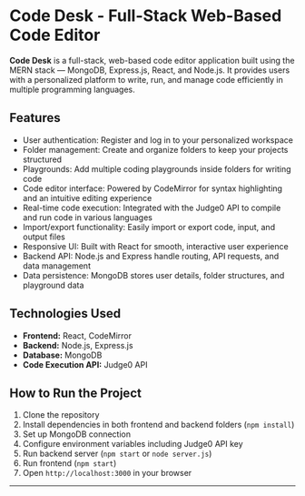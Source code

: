 # Code Desk - Full-Stack Web-Based Code Editor

**Code Desk** is a full-stack, web-based code editor application built using the MERN stack — MongoDB, Express.js, React, and Node.js. It provides users with a personalized platform to write, run, and manage code efficiently in multiple programming languages.

## Features

- User authentication: Register and log in to your personalized workspace  
- Folder management: Create and organize folders to keep your projects structured  
- Playgrounds: Add multiple coding playgrounds inside folders for writing code  
- Code editor interface: Powered by CodeMirror for syntax highlighting and an intuitive editing experience  
- Real-time code execution: Integrated with the Judge0 API to compile and run code in various languages  
- Import/export functionality: Easily import or export code, input, and output files  
- Responsive UI: Built with React for smooth, interactive user experience  
- Backend API: Node.js and Express handle routing, API requests, and data management  
- Data persistence: MongoDB stores user details, folder structures, and playground data  

## Technologies Used

- **Frontend:** React, CodeMirror  
- **Backend:** Node.js, Express.js  
- **Database:** MongoDB  
- **Code Execution API:** Judge0 API 


## How to Run the Project

1. Clone the repository  
2. Install dependencies in both frontend and backend folders (`npm install`)  
3. Set up MongoDB connection  
4. Configure environment variables including Judge0 API key  
5. Run backend server (`npm start` or `node server.js`)  
6. Run frontend (`npm start`)  
7. Open `http://localhost:3000` in your browser  
---
